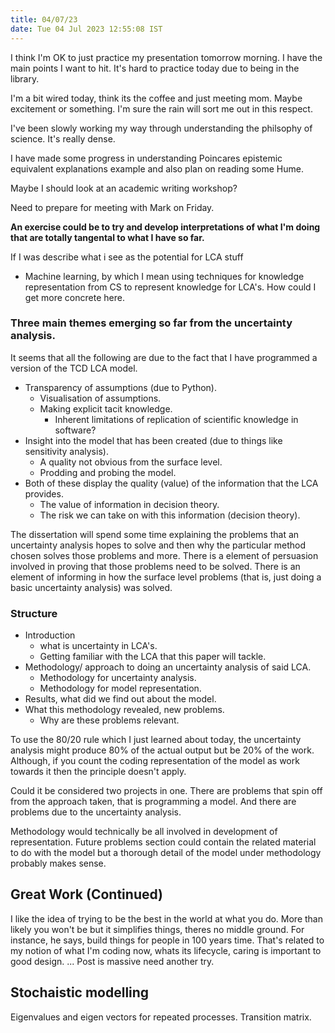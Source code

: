 ```yaml
---
title: 04/07/23
date: Tue 04 Jul 2023 12:55:08 IST
---
```


I think I'm OK to just practice my presentation tomorrow morning. I have the main points I want to hit. It's hard to
practice today due to being in the library.

I'm a bit wired today, think its the coffee and just meeting mom. Maybe excitement or something. I'm sure the rain will
sort me out in this respect.

I've been slowly working my way through understanding the philsophy of science. It's really dense. 

I have made some progress in understanding Poincares epistemic equivalent explanations example and also plan on reading
some Hume.

Maybe I should look at an academic writing workshop?

Need to prepare for meeting with Mark on Friday.

**An exercise could be to try and develop interpretations of what I'm doing that are totally tangental to what I have so
far.**

If I was describe what i see as the potential for LCA stuff
* Machine learning, by which I mean using techniques for knowledge representation from CS to represent knowledge for
  LCA's. How could I get more concrete here.


### Three main themes emerging so far from the uncertainty analysis.
It seems that all the following are due to the fact that I have programmed a version of the TCD LCA model.

* Transparency of assumptions (due to Python).
    * Visualisation of assumptions.
    * Making explicit tacit knowledge.
        * Inherent limitations of replication of scientific knowledge in software?
* Insight into the model that has been created (due to things like sensitivity analysis).
    * A quality not obvious from the surface level.
    * Prodding and probing the model.
* Both of these display the quality (value) of the information that the LCA provides.
    * The value of information in decision theory.
    * The risk we can take on with this information (decision theory).

The dissertation will spend some time explaining the problems that an uncertainty analysis hopes to solve and then why
the particular method chosen solves those problems and more. There is a element of persuasion involved in proving that
those problems need to be solved. There is an element of informing in how the surface level problems (that is, just
doing a basic uncertainty analysis) was solved.

### Structure

* Introduction
    * what is uncertainty in LCA's.
    * Getting familiar with the LCA that this paper will tackle.
* Methodology/ approach to doing an uncertainty analysis of said LCA.
    * Methodology for uncertainty analysis.
    * Methodology for model representation.
* Results, what did we find out about the model.
* What this methodology revealed, new problems.
    * Why are these problems relevant.

To use the 80/20 rule which I just learned about today, the uncertainty analysis might produce 80% of the actual output
but be 20% of the work. Although, if you count the coding representation of the model as work towards it then the
principle doesn't apply.

Could it be considered two projects in one. There are problems that spin off from the approach taken, that is
programming a model. And there are problems due to the uncertainty analysis. 

Methodology would technically be all involved in development of representation. Future problems section could contain
the related material to do with the model but a thorough detail of the model under methodology probably makes sense.

## Great Work (Continued)

I like the idea of trying to be the best in the world at what you do. More than likely you won't be but it simplifies
things, theres no middle ground. For instance, he says, build things for people in 100 years time. That's related to my
notion of what I'm coding now, whats its lifecycle, caring is important to good design.
... Post is massive need another try.

## Stochaistic modelling

Eigenvalues and eigen vectors for repeated processes. Transition matrix.
